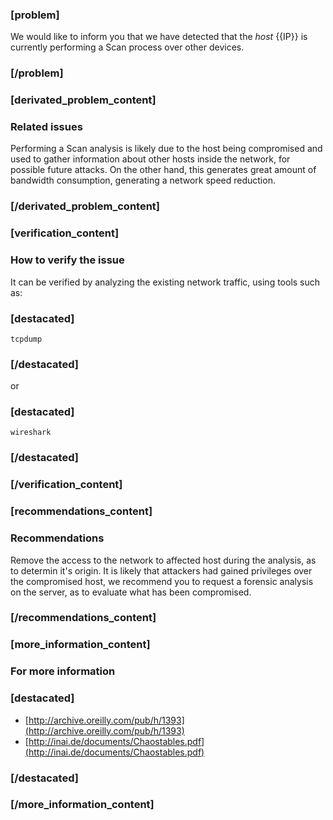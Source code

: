 ### [problem]
We would like to inform you that we have detected that the *host* {{IP}} is currently performing a Scan process over other devices.

### [/problem]

### [derivated_problem_content]
### Related issues

Performing a Scan analysis is likely due to the host being compromised and used to gather information about other hosts inside the network, for possible future attacks. On the other hand, this generates great amount of bandwidth consumption, generating a network speed reduction.


### [/derivated_problem_content]

### [verification_content]
### How to verify the issue

It can be verified by analyzing the existing network traffic, using tools such as:

### [destacated]
    tcpdump
### [/destacated]
or
### [destacated]
    wireshark
### [/destacated]

### [/verification_content]
### [recommendations_content]

### Recommendations

Remove the access to the network to affected host during the analysis, as to determin it's origin.
It is likely that attackers had gained privileges over the compromised host, we recommend you to request a forensic analysis on the server, as to evaluate what has been compromised.
### [/recommendations_content]

### [more_information_content]

### For more information
### [destacated]
* [http://archive.oreilly.com/pub/h/1393](http://archive.oreilly.com/pub/h/1393)
* [http://inai.de/documents/Chaostables.pdf](http://inai.de/documents/Chaostables.pdf)

### [/destacated]
### [/more_information_content]
